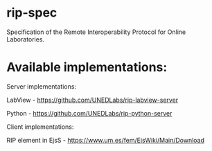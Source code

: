 # rip-spec
Specification of the Remote Interoperability Protocol for Online Laboratories.

# Available implementations:

Server implementations:

LabView - https://github.com/UNEDLabs/rip-labview-server

Python - https://github.com/UNEDLabs/rip-python-server

Client implementations:

RIP element in EjsS - https://www.um.es/fem/EjsWiki/Main/Download
